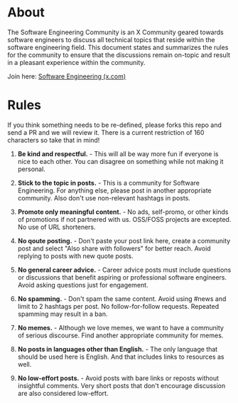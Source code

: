 # About
The Software Engineering Community is an X Community geared towards software engineers to discuss all technical topics that reside within the software engineering field. This document states and summarizes the rules for the community to ensure that the discussions remain on-topic and result in a pleasant experience within the community.

Join here: [Software Engineering (x.com)](https://twitter.com/i/communities/1699807431709041070)

# Rules

If you think something needs to be re-defined, please forks this repo and send a PR and we will review it. There is a current restriction of 160 characters so take that in mind!

1. **Be kind and respectful.** - This will all be way more fun if everyone is nice to each other. You can disagree on something while not making it personal.

2. **Stick to the topic in posts.** - This is a community for Software Engineering. For anything else, please post in another appropriate community. Also don't use non-relevant hashtags in posts.

3. **Promote only meaningful content.** - No ads, self-promo, or other kinds of promotions if not partnered with us. OSS/FOSS projects are excepted. No use of URL shorteners.

4. **No qoute posting.** - Don't paste your post link here, create a community post and select "Also share with followers" for better reach. Avoid replying to posts with new quote posts.

5. **No general career advice.** - Career advice posts must include questions or discussions that benefit aspiring or professional software engineers. Avoid asking questions just for engagement.

6. **No spamming.** - Don't spam the same content. Avoid using #news and limit to 2 hashtags per post. No follow-for-follow requests. Repeated spamming may result in a ban.

7. **No memes.** - Although we love memes, we want to have a community of serious discourse. Find another appropriate community for memes.

8. **No posts in languages other than English.** - The only language that should be used here is English. And that includes links to resources as well.

9. **No low-effort posts.** - Avoid posts with bare links or reposts without insightful comments. Very short posts that don't encourage discussion are also considered low-effort.
